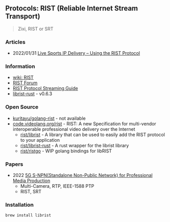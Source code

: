 ## Protocols: RIST (Reliable Internet Stream Transport)
> Zixi, RIST or SRT

### Articles
- 2022/01/31 [Live Sports IP Delivery – Using the RIST Protocol](https://www.cerberus.tech/using-the-rist-protocol/)


### Information
- [wiki: RIST](https://en.wikipedia.org/wiki/Reliable_Internet_Stream_Transport)
- [RIST Forum](https://www.rist.tv/)
- [RIST Protocol Streaming Guide](https://obsproject.com/kb/rist-protocol-streaming-guide)
- [librist-rust](https://crates.io/crates/librist-rust) - v0.6.3


### Open Source
- [kuritayu/golang-rist](https://github.com/kuritayu/golang-rist) - not available
- [code.videolang.org/rist](https://code.videolan.org/rist) - RIST: A new Specification for multi-vendor interoperable professional video delivery over the Internet
	- [rist/librist](https://code.videolan.org/rist/librist) - A library that can be used to easily add the RIST protocol to your application
	- [rist/librist-rust](https://code.videolan.org/rist/librist-rust) - A rust wrapper for the librist library
	- [rist/ristgo](https://code.videolan.org/rist/ristgo) - WIP golang bindings for libRIST


### Papers
- 2022 [5G S-NPN(Standalone Non-Public Network) for Professional Media Production](https://www.ibc.org/download?ac=21835)
	- Multi-Camera, RTP, IEEE-1588 PTP
	- RIST, SRT


### Installation
```
brew install librist
```

